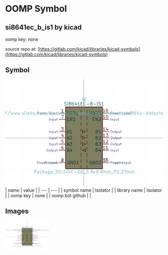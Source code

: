 # OOMP Symbol  
## si8641ec_b_is1  by kicad  
  
oomp key: none  
  
source repo at: [https://gitlab.com/kicad/libraries/kicad-symbols](https://gitlab.com/kicad/libraries/kicad-symbols)  
## Symbol  
  
[![working.png](working_600.png)](working.png)  
| name | value | 
| --- | --- | 
| symbol name | Isolator | 
| library name | Isolator | 
| oomp key | none | 
| oomp bot github |  | 
## Images  
  
[![working.png](working_140.png)](working.png)  
